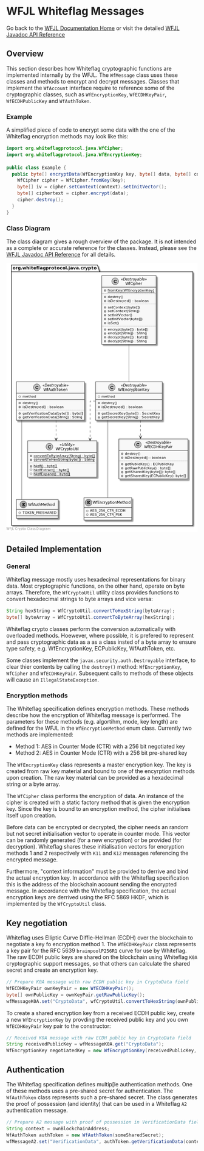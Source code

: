 # WFJL Whiteflag Messages

Go back to the [WFJL Documentation Home](../index.md) or visit
the detailed [WFJL Javadoc API Reference](../javadoc)

## Overview

This section describes how Whiteflag cryptographic functions are implemented
internally by the WFJL. The `WfMessage` class uses these classes and methods
to encrypt and decrypt messages. Classes that implement the `WfAccount`
interface require to reference some of the cryptographic classes,
such as `WfEncryptionKey`, `WfECDHKeyPair`, `WfECDHPublicKey` and
`WfAuthToken`.

### Example

A simplified piece of code to encrypt some data with the one of the Whiteflag
encryption methods may look like this:

```java
import org.whiteflagprotocol.java.WfCipher;
import org.whiteflagprotocol.java.WfEncryptionKey;

public class Example {
  public byte[] encryptData(WfEncryptionKey key, byte[] data, byte[] context) {
    WfCipher cipher = WfCipher.fromKey(key);
    byte[] iv = cipher.setContext(context).setInitVector();
    byte[] ciphertext = cipher.encrypt(data);
    cipher.destroy();
  }
}
```

### Class Diagram

The class diagram gives a rough overview of the package. It is not intended as
a complete or accurate reference for the classes. Instead, please see the
[WFJL Javadoc API Reference](../javadoc) for all details.

![WFJL Message Class Diagram](../uml/crypto.png)


## Detailed Implementation

### General

Whiteflag message mostly uses hexadecimal representations for binary data.
Most cryptographic functions, on the other hand, operate on byte arrays.
Therefore, the `WfCryptoUtil` utility class provides functions to convert
hexadecimal strings to byte arrays and vice versa:

```java
String hexString = WfCryptoUtil.convertToHexString(byteArray);
byte[] byteArray = WfCryptoUtil.convertToByteArray(hexString);
``` 

Whiteflag crypto classes perform the conversion automatically with
overloaded methods. Hoewever, where possible, it is prefered to represent and
pass cryptographic data as a as a class insted of a byte array to ensure type
safety, e.g. WfEncryptionKey, ECPublicKey, WfAuthToken, etc.

Some classes implement the `javax.security.auth.Destroyable` interface, to
clear thier contents by calling the `destroy()` method:
`WfEncryptionKey`, `WfCipher` and `WfECDHKeyPair`. Subsequent calls to methods
of these objects will cause an `IllegalStateException`.

### Encryption methods

The Whiteflag specification defines encryption methods. These methods describe
how the encryption of Whiteflag message is performed. The parameters for these
methods (e.g. algortihm, mode, key length) are defined for the WFJL in the
`WfEncryptionMethod` enum class. Currently two methods are implemented:

- Method 1: AES in Counter Mode (CTR) with a 256 bit negotiated key
- Method 2: AES in Counter Mode (CTR) with a 256 bit pre-shared key

The `WfEncryptionKey` class represents a master encryption key. The key is
created from raw key material and bound to one of the encyrption methods upon
creation. The raw key material can be provided as a hexadecimal string or a
byte array.

The `WfCipher` class performs the encryption of data. An instance of the cipher
is created with a static factory method that is given the encryption key. Since
the key is bound to an encryption method, the cipher initialises itself upon
creation.

Before data can be encrypted or decrypted, the cipher needs an
random but not secret initialisation vector to operate in counter mode. This
vector can be randomly generated (for a new encryption) or be provided (for
decryption). Whiteflag shares these initialisation vectors for encryption
methods 1 and 2 respectively with `K11` and `K12` messages referencing
the encrypted message.

Furthermore, "context information" must be provided to derrive
and bind the actual encryption key. In accordance with the Whiteflag
specification this is the address of the blockchain account sending the
encrypted message. In accordance with the Whiteflag specification, the actual
encryption keys are derrived using the RFC 5869 HKDF, which is implemented by
the `WfCryptoUtil` class.

## Key negotiation

Whiteflag uses Elliptic Curve Diffie-Hellman (ECDH) over the blockchain to
negotiate a key fo encryption method 1. The `WfECDHKeyPair` class represents
a key pair for the RFC 5639 `brainpoolP256R1` curve for use by Whiteflag. The
raw ECDH public keys are shared on the blockchain using Whiteflag `K0A`
cryptographic support messages, so that others can calculate the shared secret
and create an encryption key.

```java
// Prepare K0A message with raw ECDH public key in CryptoData field
WfECDHKeyPair ownKeyPair = new WfECDHKeyPair();
byte[] ownPublicKey = ownKeyPair.getRawPublicKey();
wfMessageK0A.set("CryptoData", wfCryptoUtil.convertToHexString(ownPublicKey));
```

To create a shared encryption key from a received ECDH public key, create 
a new `WfEncryptionKey` by provding the received public key and you own
`WfECDHKeyPair` key pair to the constructor:

```java
// Received K0A message with raw ECDH public key in CryptoData field
String receivedPublicKey = wfMessageK0A.get("CryptoData");
WfEncryptionKey negotiatedKey = new WfEncryptionKey(receivedPublicKey, ownKeyPair);
```

## Authentication

The Whiteflag specification defines multip[le authentication methods. One of
these methods uses a pre-shared secret for authentication. The `WfAuthToken`
class represents such a pre-shared secret. The class generates the proof of
possession (and identity) that can be used in a Whiteflag `A2` authentication
message.

```java
// Prepare A2 message with proof of possession in VerificationData field
String context = ownBlockchainAddress;
WfAuthToken authToken = new WfAuthToken(someSharedSecret);
wfMessageA2.set("VerificationData", authToken.getVerificationData(context));
```
